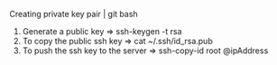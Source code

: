 Creating private key pair | git bash

1. Generate a public key
   => ssh-keygen -t rsa
2. To copy the public ssh key
   => cat ~/.ssh/id_rsa.pub
3. To push the ssh key to the server
   => ssh-copy-id root @ipAddress
